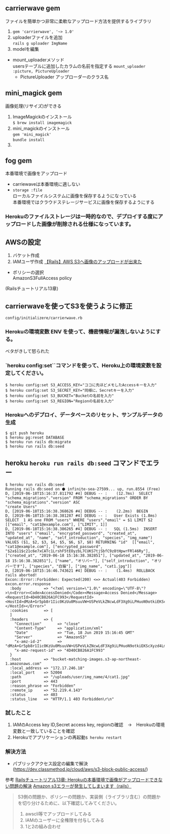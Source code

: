 ## carrierwave gem
ファイルを簡単かつ非常に柔軟なアップロード方法を提供するライブラリ
1. `gem 'carrierwave', '~> 1.0'`
1. uploaderファイルを追加   
`rails g uploader ImgName`
1. modelを編集
- mount_uploaderメソッド  
usersテーブルに追加したカラムの名前を指定する
`mount_uploader :picture, PictureUploader`
    - PictureUploader
    アップローダーのクラス名

## mini_magick gem
画像処理(リサイズ)ができる
1. ImageMagickのインストール  
`$ brew install imagemagick`
1. mini_magickのインストール  
`gem 'mini_magick'`  
`bundle install`
1. 


## fog gem 
本番環境で画像をアップロード
- carriewaveは本番環境に適しない
- `storage :file`  
ローカルファイルシステムに画像を保存するようになっている  
本番環境ではクラウドステレージサービスに画像を保存するようにする
### Herokuのファイルストレージは一時的なので、デプロイする度にアップロードした画像が削除される仕様になっています。 

## AWSの設定
1. バケット作成
1. IAMユーザ作成
[【Rails】AWS S3へ画像のアップロードが出来た](https://pg-happy.jp/rails-aws-s3-upload.html)
- ポリシーの選択  
AmazonS3FullAccess policy


(Railsチュートリアル13章)
## carrierwaveを使ってS3を使うように修正
`config/initializere/carrierwave.rb`
### Herokuの環境変数 ENV を使って、機密情報が漏洩しないようにする。
ベタがきして怒られた
### `heroku config:set``コマンドを使って、Heroku上の環境変数を設定してください。
```
$ heroku config:set S3_ACCESS_KEY="ココに先ほどメモしたAccessキーを入力"
$ heroku config:set S3_SECRET_KEY="同様に、Secretキーを入力"
$ heroku config:set S3_BUCKET="Bucketの名前を入力"
$ heroku config:set S3_REGION="Regionの名前を入力"
```
### Herokuへのデプロイ、データベースのリセット、サンプルデータの生成
```
$ git push heroku
$ heroku pg:reset DATABASE
$ heroku run rails db:migrate
$ heroku run rails db:seed
```

## heroku `heroku run rails db:seed` コマンドでエラー
```
$ heroku run rails db:seed
Running rails db:seed on ⬢ infinite-sea-27599... up, run.8554 (Free)
D, [2019-06-18T15:16:37.811792 #4] DEBUG -- :    (12.7ms)  SELECT "schema_migrations"."version" FROM "schema_migrations" ORDER BY "schema_migrations"."version" ASC
"create Users"
D, [2019-06-18T15:16:38.368626 #4] DEBUG -- :    (2.2ms)  BEGIN
D, [2019-06-18T15:16:38.381287 #4] DEBUG -- :   User Exists (1.8ms)  SELECT  1 AS one FROM "users" WHERE "users"."email" = $1 LIMIT $2  [["email", "cat1@example.com"], ["LIMIT", 1]]
D, [2019-06-18T15:16:38.386265 #4] DEBUG -- :   SQL (1.5ms)  INSERT INTO "users" ("email", "encrypted_password", "created_at", "updated_at", "name", "self_introduction", "species", "img_name") VALUES ($1, $2, $3, $4, $5, $6, $7, $8) RETURNING "id"  [["email", "cat1@example.com"], ["encrypted_password", "$2a$11$c21c6e7xCATc1LrshF5tEOyzbL7CUKS7tjSbfC9z8tHpwrFRl46Ry"], ["created_at", "2019-06-18 15:16:38.382851"], ["updated_at", "2019-06-18 15:16:38.382851"], ["name", "オリバー"], ["self_introduction", "オリバーです"], ["species", "白猫"], ["img_name", "cat1.jpg"]]
D, [2019-06-18T15:16:46.743621 #4] DEBUG -- :    (1.4ms)  ROLLBACK
rails aborted!
Excon::Error::Forbidden: Expected(200) <=> Actual(403 Forbidden)
excon.error.response
  :body          => "<?xml version=\"1.0\" encoding=\"UTF-8\"?>\n<Error><Code>AccessDenied</Code><Message>Access Denied</Message><RequestId>4D40CB826A1FC993</RequestId><HostId>dMzA+Gr5pb8r1Iic0KzUu0MsuuVW+USPeVLkZNcwLdF3Xg9iLPHuoN9otkiEKScXyzd4LmJ04gw=</HostId></Error>"
  :cookies       => [
  ]
  :headers       => {
    "Connection"       => "close"
    "Content-Type"     => "application/xml"
    "Date"             => "Tue, 18 Jun 2019 15:16:45 GMT"
    "Server"           => "AmazonS3"
    "x-amz-id-2"       => "dMzA+Gr5pb8r1Iic0KzUu0MsuuVW+USPeVLkZNcwLdF3Xg9iLPHuoN9otkiEKScXyzd4LmJ04gw="
    "x-amz-request-id" => "4D40CB826A1FC993"
  }
  :host          => "bucket-matching-images.s3-ap-northeast-1.amazonaws.com"
  :local_address => "172.17.246.18"
  :local_port    => 52004
  :path          => "/uploads/user/img_name/4/cat1.jpg"
  :port          => 443
  :reason_phrase => "Forbidden"
  :remote_ip     => "52.219.4.143"
  :status        => 403
  :status_line   => "HTTP/1.1 403 Forbidden\r\n"

```
### 試したこと
1. IAMのAccess key ID,Secret access key, regionの確認　→　Herokuの環境変数と一致していることを確認
1. Herokuでアプリケーションの再起動`$ heroku restart`

### 解決方法
- パブリックアクセス設定の編集で解決
(https://dev.classmethod.jp/cloud/aws/s3-block-public-access/)

参考
[Railsチュートリアル13章: Herokuの本番環境で画像がアップロードできない問題の解決](https://takanash-tech.hatenablog.jp/entry/2018/12/19/120923)
[Amazon s3エラーが発生してしまいます（rails）](https://teratail.com/questions/78090)
>S3側の問題か、ポリシーの問題か、実装側（ライブラリ含む）の問題かを切り分けるために、以下確認してみてください。
>1. awscli等でアップロードしてみる
>2. IAMのユーザーに全権限を付与してみる
>3. 1と2の組み合わせ

